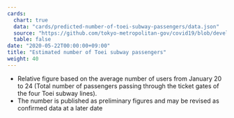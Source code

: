 ```yaml
---
cards:
  chart: true
  data: "cards/predicted-number-of-toei-subway-passengers/data.json"
  source: "https://github.com/tokyo-metropolitan-gov/covid19/blob/development/data/metro.json"
  table: false
date: "2020-05-22T00:00:00+09:00"
title: "Estimated number of Toei subway passengers"
weight: 40
---
```


- Relative figure based on the average number of users from January 20 to 24 (Total number of passengers passing through the ticket gates of the four Toei subway lines).
- The number is published as preliminary figures and may be revised as confirmed data at a later date

